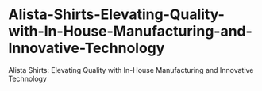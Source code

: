 # Alista-Shirts-Elevating-Quality-with-In-House-Manufacturing-and-Innovative-Technology
Alista Shirts: Elevating Quality with In-House Manufacturing and Innovative Technology
